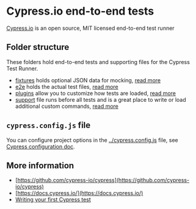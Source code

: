 # Cypress.io end-to-end tests

[Cypress.io](https://www.cypress.io) is an open source, MIT licensed end-to-end test runner

## Folder structure

These folders hold end-to-end tests and supporting files for the Cypress Test Runner.

- [fixtures](fixtures) holds optional JSON data for mocking, [read more](https://on.cypress.io/fixture)
- [e2e](e2e) holds the actual test files, [read more](https://on.cypress.io/writing-and-organizing-tests)
- [plugins](plugins) allow you to customize how tests are loaded, [read more](https://on.cypress.io/plugins)
- [support](support) file runs before all tests and is a great place to write or load additional custom commands, [read more](https://on.cypress.io/writing-and-organizing-tests#Support-file)

## `cypress.config.js` file

You can configure project options in the [../cypress.config.js](../cypress.config.js) file, see [Cypress configuration doc](https://on.cypress.io/configuration).

## More information

- [https://github.com/cypress-io/cypress](https://github.com/cypress-io/cypress)
- [https://docs.cypress.io/](https://docs.cypress.io/)
- [Writing your first Cypress test](http://on.cypress.io/intro)
